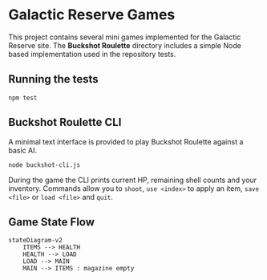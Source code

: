 # Galactic Reserve Games

This project contains several mini games implemented for the Galactic Reserve site.
The **Buckshot Roulette** directory includes a simple Node based implementation
used in the repository tests.

## Running the tests

```
npm test
```

## Buckshot Roulette CLI

A minimal text interface is provided to play Buckshot Roulette against a basic
AI.

```
node buckshot-cli.js
```

During the game the CLI prints current HP, remaining shell counts and your
inventory. Commands allow you to `shoot`, `use <index>` to apply an item,
`save <file>` or `load <file>` and `quit`.

## Game State Flow

```mermaid
stateDiagram-v2
    ITEMS --> HEALTH
    HEALTH --> LOAD
    LOAD --> MAIN
    MAIN --> ITEMS : magazine empty
```

